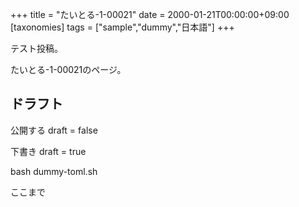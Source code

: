 +++
title = "たいとる-1-00021"
date = 2000-01-21T00:00:00+09:00
[taxonomies]
tags = ["sample","dummy","日本語"]
+++

テスト投稿。

たいとる-1-00021のページ。


## ドラフト

公開する
draft = false

下書き
draft = true

bash dummy-toml.sh

ここまで
